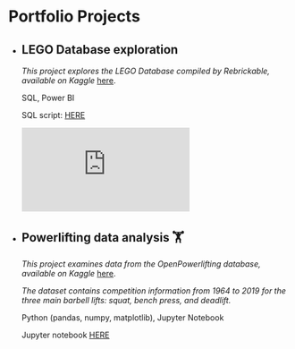 # Portfolio Projects
- ## LEGO Database exploration

  *This project explores the LEGO Database compiled by Rebrickable, available on Kaggle* [here](https://www.kaggle.com/datasets/rtatman/lego-database).
  
  SQL, Power BI
  
  SQL script: [HERE](https://github.com/mroberts567/PortfolioProjects/blob/971f8dff05f173447f77bee406f4307d45cd8813/lego_processing.sql)
  
  ![LEGO Dashboard](https://github.com/mroberts567/PortfolioProjects/blob/971f8dff05f173447f77bee406f4307d45cd8813/Lego_dashboard.pdf)
  
  
  
- ## Powerlifting data analysis :weight_lifting:

  *This project examines data from the OpenPowerlifting database, available on Kaggle* [here](https://www.kaggle.com/datasets/open-powerlifting/powerlifting-database).

  *The dataset contains competition information from 1964 to 2019 for the three main barbell lifts: squat, bench press, and deadlift.*

  Python (pandas, numpy, matplotlib), Jupyter Notebook

  Jupyter notebook [HERE](https://github.com/mroberts567/PortfolioProjects/blob/59257c3ddb06b916acb1a567c91a1ebfd116e38b/pl_db.ipynb)
